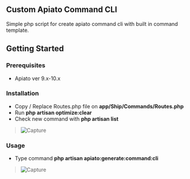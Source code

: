 ## Custom Apiato Command CLI

Simple php script for create apiato command cli with built in command template.

## Getting Started
### Prerequisites

* Apiato ver 9.x-10.x

### Installation

* Copy / Replace Routes.php file on **app/Ship/Commands/Routes.php**
* Run **php artisan optimize:clear**
* Check new command with **php artisan list**
> ![Capture](https://user-images.githubusercontent.com/39829640/146133365-efe17672-3947-4a81-a8a2-97cb35e5b685.JPG)

### Usage
* Type command **php artisan apiato:generate:command:cli**
> ![Capture](https://user-images.githubusercontent.com/39829640/146133666-987dc5e7-8155-44de-9d15-eea40a39c6dc.JPG)